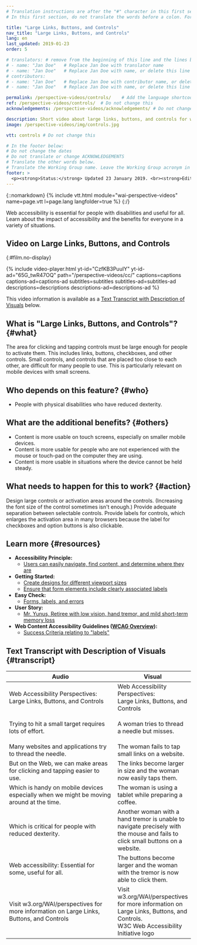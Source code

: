 ```yaml
---
# Translation instructions are after the "#" character in this first section. They are comments that do not show up in the web page. You do not need to translate the instructions after "#".
# In this first section, do not translate the words before a colon. For example, do not translate "title:". Do translate the text after "title:"

title: "Large Links, Buttons, and Controls"
nav_title: "Large Links, Buttons, and Controls"
lang: en
last_updated: 2019-01-23
order: 5

# translators: # remove from the beginning of this line and the lines below: "# " (the hash sign and the space)
# - name: "Jan Doe"   # Replace Jan Doe with translator name
# - name: "Jan Doe"   # Replace Jan Doe with name, or delete this line if not multiple translators
# contributors:
# - name: "Jan Doe"   # Replace Jan Doe with contributor name, or delete this line if none
# - name: "Jan Doe"   # Replace Jan Doe with name, or delete this line if not multiple contributors

permalink: /perspective-videos/controls/    # Add the language shortcode to the end, with no slash at the end. For example /path/to/file/fr
ref: /perspective-videos/controls/  # Do not change this
acknowledgements: /perspective-videos/acknowledgements/ # Do not change this

description: Short video about large links, buttons, and controls for web accessibility - what is it, who depends on it, and what needs to happen to make it work.
image: /perspective-videos/img/controls.jpg

vtt: controls # Do not change this

# In the footer below:
# Do not change the dates
# Do not translate or change ACKNOWLEDGEMENTS
# Translate the other words below.
# Translate the Working Group name. Leave the Working Group acronym in English.
footer: >
  <p><strong>Status:</strong> Updated 23 January 2019. <br><strong>Editor and project lead:</strong> <a href="https://www.w3.org/People/shadi">Shadi Abou-Zahra</a>. Developed by the <a href="https://www.w3.org/WAI/EO/">Education and Outreach Working Group (EOWG)</a> with support from the <a href="https://www.w3.org/WAI/DEV/">WAI-DEV project</a>, co-funded by the European Commission. Updated with support from the Ford Foundation. ACKNOWLEDGEMENTS.</p>
---
```


{::nomarkdown}
{% include vtt.html module="wai-perspective-videos" name=page.vtt l=page.lang langfolder=true %}
{:/}

Web accessibility is essential for people with disabilities and useful
for all. Learn about the impact of accessibility and the benefits for
everyone in a variety of situations.

## Video on Large Links, Buttons, and Controls
{:#film.no-display}

{% include video-player.html
    yt-id="CzfKB3PuuIY"
    yt-id-ad="65G_twR47OQ"
    path="/perspective-videos/cc/"
    captions=captions
    captions-ad=captions-ad
    subtitles=subtitles
    subtitles-ad=subtitles-ad
    descriptions=descriptions
    descriptions-ad=descriptions-ad
%}

This video information is available as a [Text Transcript with Description of Visuals](#transcript) below.

What is "Large Links, Buttons, and Controls"? {#what}
---------------------------------------------

The area for clicking and tapping controls must be large enough for
people to activate them. This includes links, buttons, checkboxes, and
other controls. Small controls, and controls that are placed too close
to each other, are difficult for many people to use. This is
particularly relevant on mobile devices with small screens.

Who depends on this feature? {#who}
----------------------------

-   People with physical disabilities who have reduced dexterity.

What are the additional benefits? {#others}
---------------------------------

-   Content is more usable on touch screens, especially on smaller
    mobile devices.
-   Content is more usable for people who are not experienced with the
    mouse or touch-pad on the computer they are using.
-   Content is more usable in situations where the device cannot be held
    steady.

What needs to happen for this to work? {#action}
--------------------------------------

Design large controls or activation areas around the controls.
(Increasing the font size of the control sometimes isn't enough.)
Provide adequate separation between selectable controls. Provide labels
for controls, which enlarges the activation area in many browsers
because the label for checkboxes and option buttons is also clickable.

Learn more {#resources}
----------

-   **Accessibility Principle:**
    -   [Users can easily navigate, find content, and determine where
        they
        are](/fundamentals/accessibility-principles/#navigable)
-   **Getting Started:**
    -   [Create designs for different viewport
        sizes](/tips/designing/#create-designs-for-different-viewport-sizes)
    -   [Ensure that form elements include clearly associated
        labels](/tips/designing/#ensure-that-form-elements-include-clearly-associated-labels)
-   **Easy Check:**
    -   [Forms, labels, and
        errors](/test-evaluate/preliminary/#forms)
-   **User Story:**
    -   [Mr. Yunus, Retiree with low vision, hand tremor, and mild
        short-term memory
        loss](/people-use-web/user-stories/#retiree)
-   **Web Content Accessibility Guidelines ([WCAG
    Overview](/standards-guidelines/wcag/)):**
    -   [Success Criteria relating to
        "labels"](https://www.w3.org/WAI/WCAG21/quickref/?tags=labels)

## Text Transcript with Description of Visuals {#transcript}

<table>
  <thead>
    <tr>
      <th width="65%">Audio</th>
      <th>Visual</th>
    </tr>
  </thead>
  <tbody>
    <tr>
      <td>Web Accessibility Perspectives: Large Links, Buttons, and Controls</td>
      <td>Web Accessibility Perspectives:<br>
        Large Links, Buttons, and Controls</td>
    </tr>
    <tr>
      <td>Trying to hit a small target requires lots of effort.</td>
      <td><p>A woman tries to thread a needle but misses.<br>
        </p></td>
    </tr>
    <tr>
      <td>Many websites and applications try to thread the needle.</td>
      <td>The woman fails to tap small links on a website. </td>
    </tr>
    <tr>
      <td>But on the Web, we can make areas for clicking and tapping easier to use.</td>
      <td>The links become larger in size and the woman now easily taps them.</td>
    </tr>
    <tr>
      <td>Which is handy on mobile devices especially when we might be moving around at the time.</td>
      <td>The woman is using a tablet while preparing a coffee.</td>
    </tr>
    <tr>
      <td>Which is critical for people with reduced dexterity.</td>
      <td>Another woman with a hand tremor is unable to navigate precisely with the mouse and fails to click small buttons on a website.<br></td>
    </tr>
    <tr>
      <td>Web accessibility: Essential for some, useful for all.</td>
      <td>The buttons become larger and the woman with the tremor is now able to click them.</td>
    </tr>
    <tr>
      <td>Visit w3.org/WAI/perspectives for more information on Large Links, Buttons, and Controls</td>
      <td>Visit<br>
        w3.org/WAI/perspectives<br>
        for more information on<br>
        Large Links, Buttons, and Controls. <br>
        W3C Web Accessibility Initiative logo</td>
    </tr>
  </tbody>
</table>
